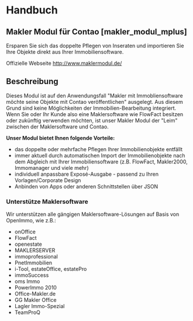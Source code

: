 
# Handbuch

## Makler Modul für Contao [makler_modul_mplus]

Ersparen Sie sich das doppelte Pflegen von Inseraten und importieren Sie Ihre Objekte direkt aus Ihrer Immobiliensoftware.

Offizielle Webseite http://www.maklermodul.de/

## Beschreibung

Dieses Modul ist auf den Anwendungsfall  "Makler mit Immobliensoftware möchte seine Objekte mit Contao veröffentlichen" ausgelegt. Aus diesem Grund sind keine Möglichkeiten der Immobilien-Bearbeitung integriert. Wenn Sie oder Ihr Kunde also eine Maklersoftware wie FlowFact besitzen oder zukünftig verwenden möchten, ist unser Makler Modul der "Leim" zwischen der Maklersoftware und Contao.

**Unser Modul bietet Ihnen folgende Vorteile:**

* das doppelte oder mehrfache Pflegen Ihrer Immobilienobjekte entfällt
* immer aktuell durch automatischen Import der Immobilienobjekte nach dem Abgleich mit Ihrer Immobiliensoftware (z.B. FlowFact, Makler2000, Immomanager und viele mehr)
* individuell anpassbare Exposé-Ausgabe - passend zu Ihren Vorlagen/Corporate Design
* Anbinden von Apps oder anderen Schnittstellen über JSON

### Unterstütze Maklersoftware

Wir unterstützen alle gängigen Maklersoftware-Lösungen auf Basis von OpenImmo, wie z.B.:
* onOffice
* FlowFact
* openestate
* MAKLERSERVER
* immoprofessional
* PnetImmobilien
* i-Tool, estateOffice, estatePro
* immoSuccess
* oms Immo
* PowerImmo 2010
* Office-Makler.de
* GG Makler Office
* Lagler Immo-Spezial
* TeamProQ

